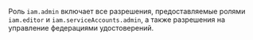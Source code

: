 Роль `iam.admin` включает все разрешения, предоставляемые ролями `iam.editor` и `iam.serviceAccounts.admin`, а также разрешения на управление федерациями удостоверений.
